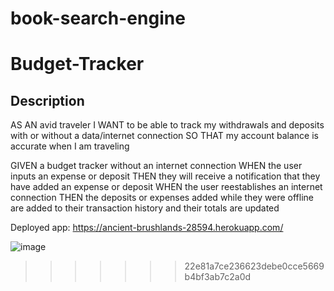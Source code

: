 
# book-search-engine

# Budget-Tracker
## Description

AS AN avid traveler
I WANT to be able to track my withdrawals and deposits with or without a data/internet connection
SO THAT my account balance is accurate when I am traveling 


GIVEN a budget tracker without an internet connection
WHEN the user inputs an expense or deposit
THEN they will receive a notification that they have added an expense or deposit
WHEN the user reestablishes an internet connection
THEN the deposits or expenses added while they were offline are added to their transaction history and their totals are updated

Deployed app: https://ancient-brushlands-28594.herokuapp.com/

![image](https://user-images.githubusercontent.com/90361495/169734355-020376f8-e9b3-4ee6-b669-aed2dea50cea.png)
>>>>>>> 22e81a7ce236623debe0cce5669b4bf3ab7c2a0d
